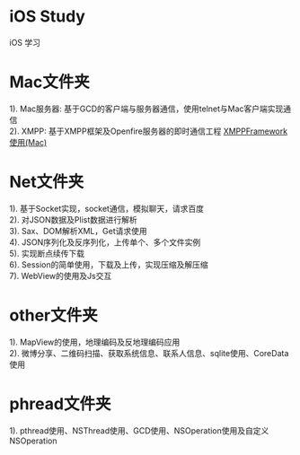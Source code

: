 # iOS Study
iOS  学习


# Mac文件夹
1). Mac服务器: 基于GCD的客户端与服务器通信，使用telnet与Mac客户端实现通信<Br/>
2). XMPP: 基于XMPP框架及Openfire服务器的即时通信工程 [XMPPFramework 使用(Mac)](https://www.jianshu.com/p/95f667a97d13)<Br/>

# Net文件夹
1). 基于Socket实现，socket通信，模拟聊天，请求百度<Br/>
2). 对JSON数据及Plist数据进行解析<Br/>
3). Sax、DOM解析XML，Get请求使用<Br/>
4). JSON序列化及反序列化，上传单个、多个文件实例<Br/>
5). 实现断点续传下载<Br/>
6). Session的简单使用，下载及上传，实现压缩及解压缩<Br/>
7). WebView的使用及Js交互<Br/>


# other文件夹
1). MapView的使用，地理编码及反地理编码应用<Br/>
2). 微博分享、二维码扫描、获取系统信息、联系人信息、sqlite使用、CoreData使用<Br/>


# phread文件夹
1). pthread使用、NSThread使用、GCD使用、NSOperation使用及自定义NSOperation<Br/>


